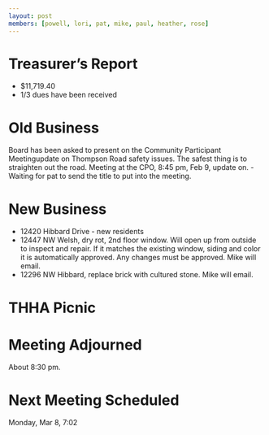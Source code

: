 ```yaml
---
layout: post
members: [powell, lori, pat, mike, paul, heather, rose]
---
```

# Treasurer’s Report
- $11,719.40
- 1/3 dues have been received

# Old Business

Board has been asked to present on the Community Participant Meetingupdate on Thompson Road safety issues.  The safest thing is to straighten out the road.  Meeting at the CPO, 8:45 pm, Feb 9, update on. - Waiting for pat to send the title to put into the meeting.

# New Business
- 12420 Hibbard Drive - new residents
- 12447 NW Welsh, dry rot, 2nd floor window.  Will open up from outside to inspect and repair.  If it matches the existing window, siding and color it is automatically approved.  Any changes must be approved.  Mike will email.
- 12296 NW Hibbard, replace brick with cultured stone.  Mike will email.

# THHA Picnic

# Meeting Adjourned
About 8:30 pm.

# Next Meeting Scheduled
Monday, Mar 8, 7:02
